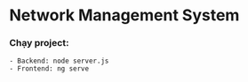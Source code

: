 # Network Management System

### Chạy project:
    - Backend: node server.js
    - Frontend: ng serve